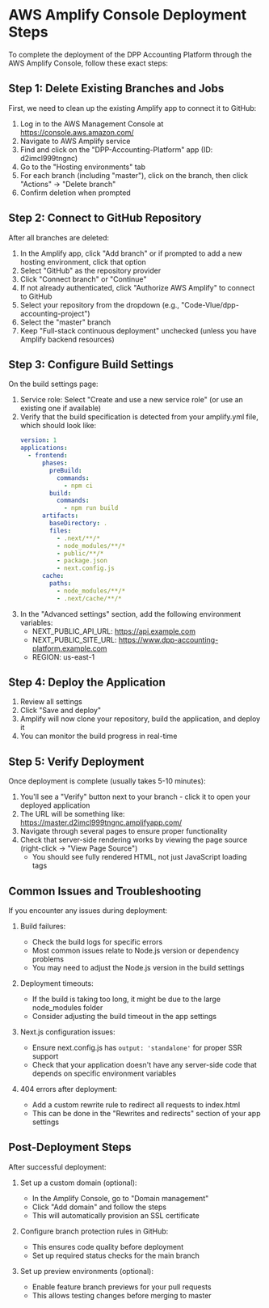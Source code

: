 # AWS Amplify Console Deployment Steps

To complete the deployment of the DPP Accounting Platform through the AWS Amplify Console, follow these exact steps:

## Step 1: Delete Existing Branches and Jobs

First, we need to clean up the existing Amplify app to connect it to GitHub:

1. Log in to the AWS Management Console at https://console.aws.amazon.com/
2. Navigate to AWS Amplify service
3. Find and click on the "DPP-Accounting-Platform" app (ID: d2imcl999tngnc)
4. Go to the "Hosting environments" tab
5. For each branch (including "master"), click on the branch, then click "Actions" → "Delete branch"
6. Confirm deletion when prompted

## Step 2: Connect to GitHub Repository

After all branches are deleted:

1. In the Amplify app, click "Add branch" or if prompted to add a new hosting environment, click that option
2. Select "GitHub" as the repository provider
3. Click "Connect branch" or "Continue"
4. If not already authenticated, click "Authorize AWS Amplify" to connect to GitHub
5. Select your repository from the dropdown (e.g., "Code-Vlue/dpp-accounting-project")
6. Select the "master" branch
7. Keep "Full-stack continuous deployment" unchecked (unless you have Amplify backend resources)

## Step 3: Configure Build Settings

On the build settings page:

1. Service role: Select "Create and use a new service role" (or use an existing one if available)
2. Verify that the build specification is detected from your amplify.yml file, which should look like:
   ```yaml
   version: 1
   applications:
     - frontend:
         phases:
           preBuild:
             commands:
               - npm ci
           build:
             commands:
               - npm run build
         artifacts:
           baseDirectory: .
           files:
             - .next/**/*
             - node_modules/**/*
             - public/**/*
             - package.json
             - next.config.js
         cache:
           paths:
             - node_modules/**/*
             - .next/cache/**/*
   ```
3. In the "Advanced settings" section, add the following environment variables:
   - NEXT_PUBLIC_API_URL: https://api.example.com
   - NEXT_PUBLIC_SITE_URL: https://www.dpp-accounting-platform.example.com
   - REGION: us-east-1

## Step 4: Deploy the Application

1. Review all settings
2. Click "Save and deploy"
3. Amplify will now clone your repository, build the application, and deploy it
4. You can monitor the build progress in real-time

## Step 5: Verify Deployment

Once deployment is complete (usually takes 5-10 minutes):

1. You'll see a "Verify" button next to your branch - click it to open your deployed application
2. The URL will be something like: https://master.d2imcl999tngnc.amplifyapp.com/
3. Navigate through several pages to ensure proper functionality
4. Check that server-side rendering works by viewing the page source (right-click → "View Page Source")
   - You should see fully rendered HTML, not just JavaScript loading tags

## Common Issues and Troubleshooting

If you encounter any issues during deployment:

1. Build failures:
   - Check the build logs for specific errors
   - Most common issues relate to Node.js version or dependency problems
   - You may need to adjust the Node.js version in the build settings

2. Deployment timeouts:
   - If the build is taking too long, it might be due to the large node_modules folder
   - Consider adjusting the build timeout in the app settings

3. Next.js configuration issues:
   - Ensure next.config.js has `output: 'standalone'` for proper SSR support
   - Check that your application doesn't have any server-side code that depends on specific environment variables

4. 404 errors after deployment:
   - Add a custom rewrite rule to redirect all requests to index.html
   - This can be done in the "Rewrites and redirects" section of your app settings

## Post-Deployment Steps

After successful deployment:

1. Set up a custom domain (optional):
   - In the Amplify Console, go to "Domain management"
   - Click "Add domain" and follow the steps
   - This will automatically provision an SSL certificate

2. Configure branch protection rules in GitHub:
   - This ensures code quality before deployment
   - Set up required status checks for the main branch

3. Set up preview environments (optional):
   - Enable feature branch previews for your pull requests
   - This allows testing changes before merging to master